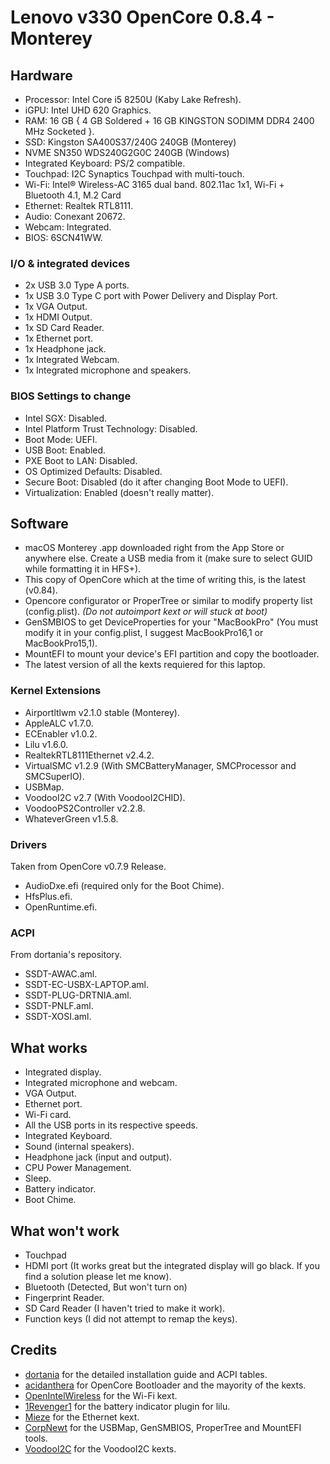 # Lenovo v330 OpenCore 0.8.4 - Monterey

## Hardware

- Processor: Intel Core i5 8250U (Kaby Lake Refresh).
- iGPU: Intel UHD 620 Graphics. 
- RAM: 16 GB { 4 GB Soldered + 16 GB KINGSTON SODIMM DDR4 2400 MHz Socketed }.
- SSD: Kingston SA400S37/240G 240GB (Monterey)
- NVME SN350 WDS240G2G0C 240GB (Windows)
- Integrated Keyboard: PS/2 compatible.
- Touchpad: I2C Synaptics Touchpad with multi-touch.
- Wi-Fi: Intel® Wireless-AC 3165 dual band. 802.11ac 1x1, Wi-Fi + Bluetooth 4.1, M.2 Card
- Ethernet: Realtek RTL8111.
- Audio: Conexant 20672.
- Webcam: Integrated.
- BIOS: 6SCN41WW.

### I/O & integrated devices

 - 2x USB 3.0 Type A ports.
 - 1x USB 3.0 Type C port with Power Delivery and Display Port.
 - 1x VGA Output.
 - 1x HDMI Output.
 - 1x SD Card Reader.
 - 1x Ethernet port.
 - 1x Headphone jack.
 - 1x Integrated Webcam.
 - 1x Integrated microphone and speakers.

### BIOS Settings to change

 - Intel SGX:  Disabled.
 - Intel Platform Trust Technology: Disabled.
 - Boot Mode: UEFI.
 - USB Boot: Enabled.
 - PXE Boot to LAN: Disabled.
 - OS Optimized Defaults: Disabled.
 - Secure Boot: Disabled (do it after changing Boot Mode to UEFI).
 - Virtualization: Enabled (doesn't really matter).

## Software

 - macOS Monterey .app downloaded right from the App Store or anywhere else. Create a USB media from it (make sure to select GUID while formatting it in HFS+).
 - This copy of OpenCore which at the time of writing this, is the latest (v0.84).
 - Opencore configurator or ProperTree or similar to modify property list (config.plist). *(Do not autoimport kext or will stuck at boot)*
 - GenSMBIOS to get DeviceProperties for your "MacBookPro" (You must modify it in your config.plist, I suggest MacBookPro16,1 or MacBookPro15,1).
 - MountEFI to mount your device's EFI partition and copy the bootloader.
 - The latest version of all the kexts requiered for this laptop.

### Kernel Extensions

  - Airportltlwm v2.1.0 stable (Monterey).
  - AppleALC v1.7.0.
  - ECEnabler v1.0.2.
  - Lilu v1.6.0.
  - RealtekRTL8111Ethernet v2.4.2.
  - VirtualSMC v1.2.9 (With SMCBatteryManager, SMCProcessor and SMCSuperIO).
  - USBMap.
  - VoodooI2C v2.7 (With VoodooI2CHID).
  - VoodooPS2Controller v2.2.8.
  - WhateverGreen v1.5.8.

### Drivers
Taken from OpenCore v0.7.9 Release.

- AudioDxe.efi (required only for the Boot Chime).
- HfsPlus.efi.
- OpenRuntime.efi.

### ACPI
From dortania's repository.

- SSDT-AWAC.aml.
- SSDT-EC-USBX-LAPTOP.aml.
- SSDT-PLUG-DRTNIA.aml.
- SSDT-PNLF.aml.
- SSDT-XOSI.aml.

## What works

 - Integrated display.
 - Integrated microphone and webcam.
 - VGA Output.
 - Ethernet port.
 - Wi-Fi card.
 - All the USB ports in its respective speeds.
 - Integrated Keyboard.
 - Sound (internal speakers).
 - Headphone jack (input and output).
 - CPU Power Management.
 - Sleep.
 - Battery indicator.
 - Boot Chime.

## What won't work
  - Touchpad 
  - HDMI port (It works great but the integrated display will go black. If you find a solution please let me know).
  - Bluetooth (Detected, But won't turn on)
  - Fingerprint Reader.
  - SD Card Reader (I haven't tried to make it work).
  - Function keys (I did not attempt to remap the keys).


## Credits

- [dortania](https://github.com/dortania) for the detailed installation guide and ACPI tables.
- [acidanthera](https://github.com/acidanthera) for OpenCore Bootloader and the mayority of the kexts.
- [OpenIntelWireless](https://github.com/OpenIntelWireless) for the Wi-Fi kext.
- [1Revenger1](https://github.com/1Revenger1) for the battery indicator plugin for lilu.
- [Mieze](https://github.com/Mieze) for the Ethernet kext.
- [CorpNewt](https://github.com/corpnewt) for the USBMap, GenSMBIOS, ProperTree and MountEFI tools.
- [VoodooI2C](https://github.com/VoodooI2C) for the VoodooI2C kexts.